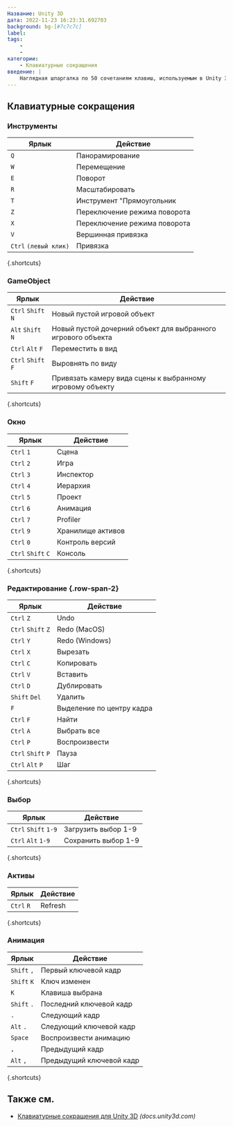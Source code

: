 ```yaml
---
Название: Unity 3D
дата: 2022-11-23 16:23:31.692703
background: bg-[#7c7c7c]
label:
tags:
    -
    -
категории:
    - Клавиатурные сокращения
введение: |
    Наглядная шпаргалка по 50 сочетаниям клавиш, используемым в Unity 3D
---
```




Клавиатурные сокращения
------------------



### Инструменты

Ярлык | Действие
---|---
`Q` | Панорамирование
`W` | Перемещение
`E` | Поворот
`R` | Масштабировать
`T` | Инструмент "Прямоугольник
`Z` | Переключение режима поворота
`X` | Переключение режима поворота
`V` | Вершинная привязка
`Ctrl` `(левый клик)` | Привязка
{.shortcuts}


### GameObject

Ярлык | Действие
---|---
`Ctrl` `Shift` `N` | Новый пустой игровой объект
`Alt` `Shift` `N` | Новый пустой дочерний объект для выбранного игрового объекта
`Ctrl` `Alt` `F` | Переместить в вид
`Ctrl` `Shift` `F` | Выровнять по виду
`Shift` `F` | Привязать камеру вида сцены к выбранному игровому объекту
{.shortcuts}


### Окно

Ярлык | Действие
---|---
`Ctrl` `1` | Сцена
`Ctrl` `2` | Игра
`Ctrl` `3` | Инспектор
`Ctrl` `4` | Иерархия
`Ctrl` `5` | Проект
`Ctrl` `6` | Анимация
`Ctrl` `7` | Profiler
`Ctrl` `9` | Хранилище активов
`Ctrl` `0` | Контроль версий
`Ctrl` `Shift` `C` | Консоль
{.shortcuts}


### Редактирование {.row-span-2}

Ярлык | Действие
---|---
`Ctrl` `Z` | Undo
`Ctrl` `Shift` `Z` | Redo (MacOS)
`Ctrl` `Y` | Redo (Windows)
`Ctrl` `X` | Вырезать
`Ctrl` `C` | Копировать
`Ctrl` `V` | Вставить
`Ctrl` `D` | Дублировать
`Shift` `Del` | Удалить
`F` | Выделение по центру кадра
`Ctrl` `F` | Найти
`Ctrl` `A` | Выбрать все
`Ctrl` `P` | Воспроизвести
`Ctrl` `Shift` `P` | Пауза
`Ctrl` `Alt` `P` | Шаг
{.shortcuts}


### Выбор

Ярлык | Действие
---|---
`Ctrl` `Shift` `1-9` | Загрузить выбор 1-9
`Ctrl` `Alt` `1-9` | Сохранить выбор 1-9
{.shortcuts}


### Активы

Ярлык | Действие
---|---
`Ctrl` `R` | Refresh
{.shortcuts}


### Анимация

Ярлык | Действие
---|---
`Shift` `,` | Первый ключевой кадр
`Shift` `K` | Ключ изменен
`K` | Клавиша выбрана
`Shift` `.` | Последний ключевой кадр
`.` | Следующий кадр
`Alt` `.` | Следующий ключевой кадр
`Space` | Воспроизвести анимацию
`,` | Предыдущий кадр
`Alt` `,` | Предыдущий ключевой кадр
{.shortcuts}




Также см.
--------
- [Клавиатурные сокращения для Unity 3D](https://docs.unity3d.com/2018.1/Documentation/Manual/UnityHotkeys.html) _(docs.unity3d.com)_
